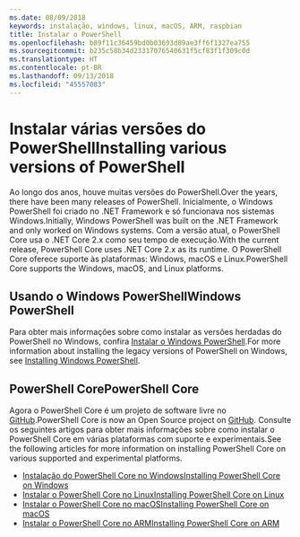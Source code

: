 ```yaml
---
ms.date: 08/09/2018
keywords: instalação, windows, linux, macOS, ARM, raspbian
title: Instalar o PowerShell
ms.openlocfilehash: b89f11c36459bd0b03693d89ae3ff6f1327ea755
ms.sourcegitcommit: b235c58b34d23317076540631f5cf83f1f309c0d
ms.translationtype: HT
ms.contentlocale: pt-BR
ms.lasthandoff: 09/13/2018
ms.locfileid: "45557083"
---
```

# <a name="installing-various-versions-of-powershell"></a><span data-ttu-id="3e60c-103">Instalar várias versões do PowerShell</span><span class="sxs-lookup"><span data-stu-id="3e60c-103">Installing various versions of PowerShell</span></span>

<span data-ttu-id="3e60c-104">Ao longo dos anos, houve muitas versões do PowerShell.</span><span class="sxs-lookup"><span data-stu-id="3e60c-104">Over the years, there have been many releases of PowerShell.</span></span> <span data-ttu-id="3e60c-105">Inicialmente, o Windows PowerShell foi criado no .NET Framework e só funcionava nos sistemas Windows.</span><span class="sxs-lookup"><span data-stu-id="3e60c-105">Initially, Windows PowerShell was built on the .NET Framework and only worked on Windows systems.</span></span> <span data-ttu-id="3e60c-106">Com a versão atual, o PowerShell Core usa o .NET Core 2.x como seu tempo de execução.</span><span class="sxs-lookup"><span data-stu-id="3e60c-106">With the current release, PowerShell Core uses .NET Core 2.x as its runtime.</span></span> <span data-ttu-id="3e60c-107">O PowerShell Core oferece suporte às plataformas: Windows, macOS e Linux.</span><span class="sxs-lookup"><span data-stu-id="3e60c-107">PowerShell Core supports the Windows, macOS, and Linux platforms.</span></span>

## <a name="windows-powershell"></a><span data-ttu-id="3e60c-108">Usando o Windows PowerShell</span><span class="sxs-lookup"><span data-stu-id="3e60c-108">Windows PowerShell</span></span>

<span data-ttu-id="3e60c-109">Para obter mais informações sobre como instalar as versões herdadas do PowerShell no Windows, confira [Instalar o Windows PowerShell](installing-windows-powershell.md).</span><span class="sxs-lookup"><span data-stu-id="3e60c-109">For more information about installing the legacy versions of PowerShell on Windows, see [Installing Windows PowerShell](installing-windows-powershell.md).</span></span>

## <a name="powershell-core"></a><span data-ttu-id="3e60c-110">PowerShell Core</span><span class="sxs-lookup"><span data-stu-id="3e60c-110">PowerShell Core</span></span>

<span data-ttu-id="3e60c-111">Agora o PowerShell Core é um projeto de software livre no [GitHub](https://github.com/powershell/powershell).</span><span class="sxs-lookup"><span data-stu-id="3e60c-111">PowerShell Core is now an Open Source project on [GitHub](https://github.com/powershell/powershell).</span></span>
<span data-ttu-id="3e60c-112">Consulte os seguintes artigos para obter mais informações sobre como instalar o PowerShell Core em várias plataformas com suporte e experimentais.</span><span class="sxs-lookup"><span data-stu-id="3e60c-112">See the following articles for more information on installing PowerShell Core on various supported and experimental platforms.</span></span>

- [<span data-ttu-id="3e60c-113">Instalação do PowerShell Core no Windows</span><span class="sxs-lookup"><span data-stu-id="3e60c-113">Installing PowerShell Core on Windows</span></span>](Installing-PowerShell-Core-on-Windows.md)
- [<span data-ttu-id="3e60c-114">Instalar o PowerShell Core no Linux</span><span class="sxs-lookup"><span data-stu-id="3e60c-114">Installing PowerShell Core on Linux</span></span>](Installing-PowerShell-Core-on-Linux.md)
- [<span data-ttu-id="3e60c-115">Instalar o PowerShell Core no macOS</span><span class="sxs-lookup"><span data-stu-id="3e60c-115">Installing PowerShell Core on macOS</span></span>](Installing-PowerShell-Core-on-macOS.md)
- [<span data-ttu-id="3e60c-116">Instalar o PowerShell Core no ARM</span><span class="sxs-lookup"><span data-stu-id="3e60c-116">Installing PowerShell Core on ARM</span></span>](PowerShell-Core-on-ARM.md)
